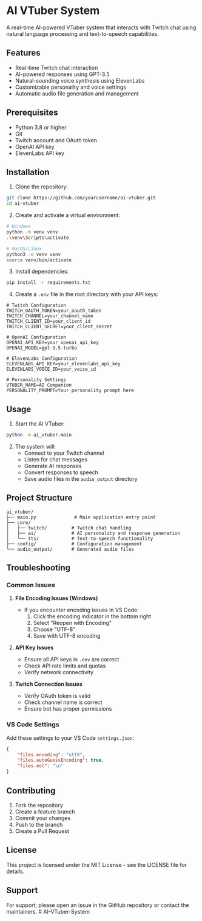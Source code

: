 # AI VTuber System

A real-time AI-powered VTuber system that interacts with Twitch chat using natural language processing and text-to-speech capabilities.

## Features

- Real-time Twitch chat interaction
- AI-powered responses using GPT-3.5
- Natural-sounding voice synthesis using ElevenLabs
- Customizable personality and voice settings
- Automatic audio file generation and management

## Prerequisites

- Python 3.8 or higher
- Git
- Twitch account and OAuth token
- OpenAI API key
- ElevenLabs API key

## Installation

1. Clone the repository:
```bash
git clone https://github.com/yourusername/ai-vtuber.git
cd ai-vtuber
```

2. Create and activate a virtual environment:
```bash
# Windows
python -m venv venv
.\venv\Scripts\activate

# macOS/Linux
python3 -m venv venv
source venv/bin/activate
```

3. Install dependencies:
```bash
pip install -r requirements.txt
```

4. Create a `.env` file in the root directory with your API keys:
```env
# Twitch Configuration
TWITCH_OAUTH_TOKEN=your_oauth_token
TWITCH_CHANNEL=your_channel_name
TWITCH_CLIENT_ID=your_client_id
TWITCH_CLIENT_SECRET=your_client_secret

# OpenAI Configuration
OPENAI_API_KEY=your_openai_api_key
OPENAI_MODEL=gpt-3.5-turbo

# ElevenLabs Configuration
ELEVENLABS_API_KEY=your_elevenlabs_api_key
ELEVENLABS_VOICE_ID=your_voice_id

# Personality Settings
VTUBER_NAME=AI Companion
PERSONALITY_PROMPT=Your personality prompt here
```

## Usage

1. Start the AI VTuber:
```bash
python -m ai_vtuber.main
```

2. The system will:
   - Connect to your Twitch channel
   - Listen for chat messages
   - Generate AI responses
   - Convert responses to speech
   - Save audio files in the `audio_output` directory

## Project Structure

```
ai_vtuber/
├── main.py              # Main application entry point
├── core/
│   ├── twitch/         # Twitch chat handling
│   ├── ai/             # AI personality and response generation
│   └── tts/            # Text-to-speech functionality
├── config/             # Configuration management
└── audio_output/       # Generated audio files
```

## Troubleshooting

### Common Issues

1. **File Encoding Issues (Windows)**
   - If you encounter encoding issues in VS Code:
     1. Click the encoding indicator in the bottom right
     2. Select "Reopen with Encoding"
     3. Choose "UTF-8"
     4. Save with UTF-8 encoding

2. **API Key Issues**
   - Ensure all API keys in `.env` are correct
   - Check API rate limits and quotas
   - Verify network connectivity

3. **Twitch Connection Issues**
   - Verify OAuth token is valid
   - Check channel name is correct
   - Ensure bot has proper permissions

### VS Code Settings

Add these settings to your VS Code `settings.json`:
```json
{
    "files.encoding": "utf8",
    "files.autoGuessEncoding": true,
    "files.eol": "\n"
}
```

## Contributing

1. Fork the repository
2. Create a feature branch
3. Commit your changes
4. Push to the branch
5. Create a Pull Request

## License

This project is licensed under the MIT License - see the LICENSE file for details.

## Support

For support, please open an issue in the GitHub repository or contact the maintainers. # AI-VTuber-System
